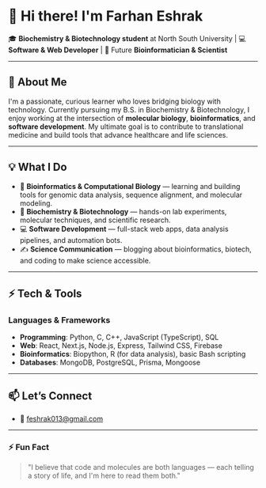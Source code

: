 # 👋 Hi there! I'm Farhan Eshrak

🎓 **Biochemistry & Biotechnology student** at North South University | 💻 **Software & Web Developer** | 🔬 Future **Bioinformatician & Scientist**

---

## 🌟 About Me

I'm a passionate, curious learner who loves bridging biology with technology. Currently pursuing my B.S. in Biochemistry & Biotechnology, I enjoy working at the intersection of **molecular biology**, **bioinformatics**, and **software development**. My ultimate goal is to contribute to translational medicine and build tools that advance healthcare and life sciences.

---

## 💡 What I Do

- 🧬 **Bioinformatics & Computational Biology** — learning and building tools for genomic data analysis, sequence alignment, and molecular modeling.
- 🧪 **Biochemistry & Biotechnology** — hands-on lab experiments, molecular techniques, and scientific research.
- 💻 **Software Development** — full-stack web apps, data analysis pipelines, and automation bots.
- ✍️ **Science Communication** — blogging about bioinformatics, biotech, and coding to make science accessible.

---

## ⚡ Tech & Tools

### Languages & Frameworks

- **Programming**: Python, C, C++, JavaScript (TypeScript), SQL
- **Web**: React, Next.js, Node.js, Express, Tailwind CSS, Firebase
- **Bioinformatics**: Biopython, R (for data analysis), basic Bash scripting
- **Databases**: MongoDB, PostgreSQL, Prisma, Mongoose

---

## 📫 Let’s Connect

- 💌 feshrak013@gmail.com

---

### ⚡ Fun Fact

> "I believe that code and molecules are both languages — each telling a story of life, and I'm here to read them both."

